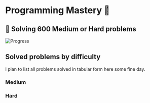# Programming Mastery :punch:

## :goal_net:  Solving 600 Medium or Hard problems 

![Progress](https://progress-bar.dev/66/?scale=600&title=InterviewGod&width=500&color=babaca&suffix=+problems+solved)

## Solved problems by difficulty
I plan to list all problems solved in tabular form here some fine day.

### Medium

### Hard

